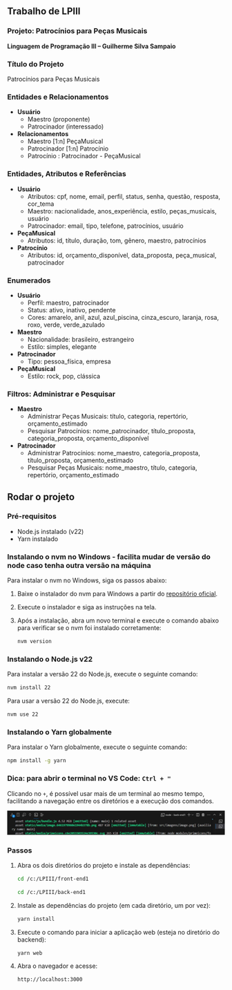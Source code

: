 ## Trabalho de LPIII

### Projeto: Patrocínios para Peças Musicais

**Linguagem de Programação III – Guilherme Silva Sampaio**

### Título do Projeto

Patrocínios para Peças Musicais

### Entidades e Relacionamentos

- **Usuário**
  - Maestro (proponente)
  - Patrocinador (interessado)
- **Relacionamentos**
  - Maestro [1:n] PeçaMusical
  - Patrocinador [1:n] Patrocínio
  - Patrocínio : Patrocinador - PeçaMusical

### Entidades, Atributos e Referências

- **Usuário**
  - Atributos: cpf, nome, email, perfil, status, senha, questão, resposta, cor_tema
  - Maestro: nacionalidade, anos_experiência, estilo, peças_musicais, usuário
  - Patrocinador: email, tipo, telefone, patrocínios, usuário
- **PeçaMusical**
  - Atributos: id, título, duração, tom, gênero, maestro, patrocínios
- **Patrocínio**
  - Atributos: id, orçamento_disponível, data_proposta, peça_musical, patrocinador

### Enumerados

- **Usuário**
  - Perfil: maestro, patrocinador
  - Status: ativo, inativo, pendente
  - Cores: amarelo, anil, azul, azul_piscina, cinza_escuro, laranja, rosa, roxo, verde, verde_azulado
- **Maestro**
  - Nacionalidade: brasileiro, estrangeiro
  - Estilo: simples, elegante
- **Patrocinador**
  - Tipo: pessoa_física, empresa
- **PeçaMusical**
  - Estilo: rock, pop, clássica

### Filtros: Administrar e Pesquisar

- **Maestro**
  - Administrar Peças Musicais: título, categoria, repertório, orçamento_estimado
  - Pesquisar Patrocínios: nome_patrocinador, título_proposta, categoria_proposta, orçamento_disponível
- **Patrocinador**
  - Administrar Patrocínios: nome_maestro, categoria_proposta, título_proposta, orçamento_estimado
  - Pesquisar Peças Musicais: nome_maestro, título, categoria, repertório, orçamento_estimado

## Rodar o projeto

### Pré-requisitos

- Node.js instalado (v22)
- Yarn instalado

### Instalando o nvm no Windows - facilita mudar de versão do node caso tenha outra versão na máquina

Para instalar o nvm no Windows, siga os passos abaixo:

1. Baixe o instalador do nvm para Windows a partir do [repositório oficial](https://github.com/coreybutler/nvm-windows/releases).
2. Execute o instalador e siga as instruções na tela.
3. Após a instalação, abra um novo terminal e execute o comando abaixo para verificar se o nvm foi instalado corretamente:

   ```sh
   nvm version
   ```

### Instalando o Node.js v22

Para instalar a versão 22 do Node.js, execute o seguinte comando:

```sh
nvm install 22
```

Para usar a versão 22 do Node.js, execute:

```sh
nvm use 22
```

### Instalando o Yarn globalmente

Para instalar o Yarn globalmente, execute o seguinte comando:

```sh
npm install -g yarn
```

### Dica: para abrir o terminal no VS Code: `Ctrl + "`

Clicando no `+`, é possível usar mais de um terminal ao mesmo tempo, facilitando a navegação entre os diretórios e a execução dos comandos.

![alt text](image.png)

### Passos

1. Abra os dois diretórios do projeto e instale as dependências:

   ```sh
   cd /c:/LPIII/front-end1
   ```

   ```sh
   cd /c:/LPIII/back-end1
   ```

2. Instale as dependências do projeto (em cada diretório, um por vez):

   ```sh
   yarn install
   ```

3. Execute o comando para iniciar a aplicação web (esteja no diretório do backend):

   ```sh
   yarn web
   ```

4. Abra o navegador e acesse:

   ```sh
   http://localhost:3000
   ```

